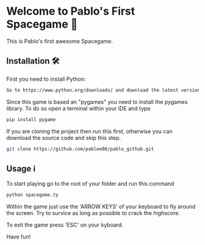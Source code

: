 # Welcome to Pablo's First Spacegame 🦇

This is Pablo's first awesome Spacegame.

## Installation 🛠️

First you need to install Python:

```sh
Go to https://www.python.org/downloads/ and download the latest version for your operating system
```

Since this game is based an "pygames" you need to install the pygames library. To do so open a terminal within your IDE and type

```sh
pip install pygame
```

If you are cloning the project then run this first, otherwise you can download the source code and skip this step.

```sh
git clone https://github.com/pablee06/pablo_github.git
```

## Usage ℹ️

To start playing go to the root of your folder and run this command

```sh
python spacegame.ty
```

Within the game just use the 'ARROW KEYS' of your keyboard to fly around the screen.
Try to survice as long as possible to crack the highscore.

To exit the game press 'ESC' on your kyboard.

Have fun!